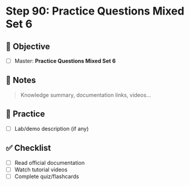 # Step 90: Practice Questions Mixed Set 6

## 🎯 Objective
- [ ] Master: **Practice Questions Mixed Set 6**

## 📘 Notes
> Knowledge summary, documentation links, videos...

## 🧪 Practice
- [ ] Lab/demo description (if any)

## ✅ Checklist
- [ ] Read official documentation
- [ ] Watch tutorial videos
- [ ] Complete quiz/flashcards
